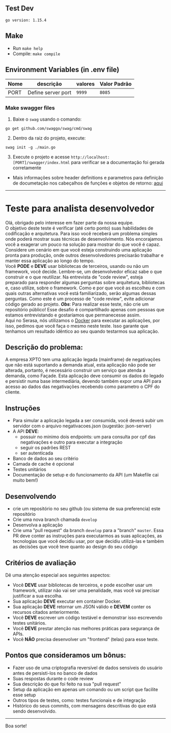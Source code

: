 ## Test Dev

```shell
go version: 1.15.4
```

## Make
- Run ```make help```
- Compile: ```make compile```

Environment Variables (in .env file)
---------------------

Nome | descrição | valores | Valor Padrão |
-----|-----------|---------|--------------|
PORT | Define server port | ```9999``` | ```8085```

### Make swagger files
1. Baixe o `swag` usando o comando:
```shell
go get github.com/swaggo/swag/cmd/swag
```
2. Dentro da raiz do projeto, execute: 
```shell
swag init -g ./main.go
```
3. Execute o projeto e acesse ```http://localhost:[PORT]/swagger/index.html``` para verificar se a documentação foi gerada corretamente

- Mais informações sobre header definitions e parametros para definição de documetação nos cabeçalhos de funções e objetos de retorno: [aqui](https://github.com/swaggo/swag)


--------------------------------------------------------------

# Teste para analista desenvolvedor
Olá, obrigado pelo interesse em fazer parte da nossa equipe.  
O objetivo deste teste é verificar (até certo ponto) suas habilidades de codificação e arquitetura. Para isso você receberá um problema simples onde poderá mostrar suas técnicas de desenvolvimento.
Nós encorajamos você a exagerar um pouco na solução para mostrar do que você é capaz.
Considere um cenário em que você esteja construindo uma aplicação pronta para produção, onde outros desenvolvedores precisarão trabalhar e manter essa aplicação ao longo do tempo.  
Você **PODE** e **DEVE** usar bibliotecas de terceiros, usando ou não um framework, você decide. Lembre-se, um desenvolvedor eficaz sabe o que construir e o que reutilizar.
Na entrevista de "code review", esteja preparado para responder algumas perguntas sobre arquitetura, bibliotecas e, caso utilize, sobre o framework. Como e por que você as escolheu e com quais outras alternativas você está familiarizado, serão algumas dessas perguntas.
Como este é um processo de "code review", evite adicionar código gerado ao projeto.
***Obs***: Para realizar esse teste, não crie um repositório público! Esse desafio é compartilhado apenas com pessoas que estamos entrevistando e gostaríamos que permanecesse assim.  
Aqui no Serasa, nós utilizamos o [Docker](https://www.docker.com/products/docker) para executar as aplicações, por isso, pedimos que você faça o mesmo neste teste. Isso garante que tenhamos um resultado idêntico ao seu quando testarmos sua aplicação.

## Descrição do problema:
A empresa XPTO tem uma aplicação legada (mainframe) de negativações que não está suportando a demanda atual, esta 
aplicação não pode ser alterada, portanto, é necessário construir um serviço que atenda a demanda, como Façade.
Esta aplicação deve consumir os dados do legado e persistir numa base intermediária, devendo também expor uma API para 
acesso ao dados das negativações recebendo como parametro o CPF do cliente. 

## Instruções
- Para simular a aplicação legada a ser consumida, você deverá subir um servidor com o arquivo negativacoes.json (sugestão: json-server)
- A API **DEVE**:
  - possuir no minimo dois endpoints: um para consulta por cpf das negativações e outro para executar a integração
  - seguir os padrões REST
  - ser autenticada
- Banco de dados ao seu critério
- Camada de cache é opcional
- Testes unitários
- Documentação de setup e do funcionamento da API (um Makefile cai muito bem!)

## Desenvolvendo
- crie um repositório no seu github (ou sistema de sua preferencia) este repositório
- Crie uma nova branch chamada `develop`
- Desenvolva a aplicação
- Crie uma "pull request" da branch `develop` para a "branch" `master`. Essa PR deve conter as instruções para executarmos as suas aplicações, as tecnologias que você decidiu usar, por que decidiu utilizá-las e também as decisões que você teve quanto ao design do seu código

## Critérios de avaliação
Dê uma atenção especial aos seguintes aspectos:
- Você **DEVE** usar bibliotecas de terceiros, e pode escolher usar um framework, utilizar não vai ser uma penalidade, mas você vai precisar justificar a sua escolha.
- Sua aplicação **DEVE** executar em container Docker.
- Sua aplicação **DEVE** retornar um JSON válido e **DEVEM** conter os recursos citados anteriormente.
- Você **DEVE** escrever um código testável e demonstrar isso escrevendo testes unitários.
- Você **DEVE** prestar atenção nas melhores práticas para segurança de APIs.
- Você **NÃO** precisa desenvolver um "frontend" (telas) para esse teste.

## Pontos que consideramos um bônus:
- Fazer uso de uma criptografia reversível de dados sensíveis do usuário antes de persisti-los no banco de dados
- Suas respostas durante o code review
- Sua descrição do que foi feito na sua "pull request"
- Setup da aplicação em apenas um comando ou um script que facilite esse setup
- Outros tipos de testes, como: testes funcionais e de integração
- Histórico do seus commits, com mensagens descritivas do que está sendo desenvolvido.
---

Boa sorte!